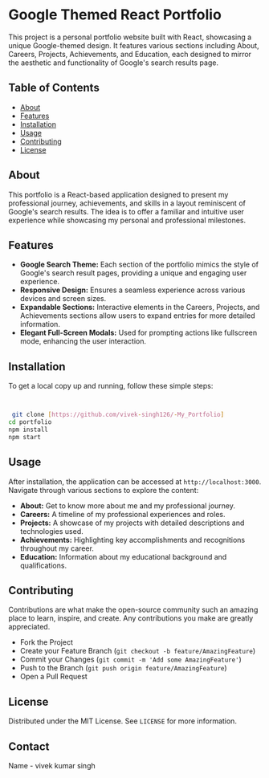 # Google Themed React Portfolio

This project is a personal portfolio website built with React, showcasing a unique Google-themed design. It features various sections including About, Careers, Projects, Achievements, and Education, each designed to mirror the aesthetic and functionality of Google's search results page.

## Table of Contents

- [About](#about)
- [Features](#features)
- [Installation](#installation)
- [Usage](#usage)
- [Contributing](#contributing)
- [License](#license)

## About

This portfolio is a React-based application designed to present my professional journey, achievements, and skills in a layout reminiscent of Google's search results. The idea is to offer a familiar and intuitive user experience while showcasing my personal and professional milestones.

## Features

- **Google Search Theme:** Each section of the portfolio mimics the style of Google's search result pages, providing a unique and engaging user experience.
- **Responsive Design:** Ensures a seamless experience across various devices and screen sizes.
- **Expandable Sections:** Interactive elements in the Careers, Projects, and Achievements sections allow users to expand entries for more detailed information.
- **Elegant Full-Screen Modals:** Used for prompting actions like fullscreen mode, enhancing the user interaction.

## Installation

To get a local copy up and running, follow these simple steps:

```bash


 git clone [https://github.com/vivek-singh126/-My_Portfolio]
cd portfolio
npm install
npm start
```

## Usage

After installation, the application can be accessed at `http://localhost:3000`. Navigate through various sections to explore the content:

- **About:** Get to know more about me and my professional journey.
- **Careers:** A timeline of my professional experiences and roles.
- **Projects:** A showcase of my projects with detailed descriptions and technologies used.
- **Achievements:** Highlighting key accomplishments and recognitions throughout my career.
- **Education:** Information about my educational background and qualifications.

## Contributing

Contributions are what make the open-source community such an amazing place to learn, inspire, and create. Any contributions you make are greatly appreciated.

- Fork the Project
- Create your Feature Branch (`git checkout -b feature/AmazingFeature`)
- Commit your Changes (`git commit -m 'Add some AmazingFeature'`)
- Push to the Branch (`git push origin feature/AmazingFeature`)
- Open a Pull Request

## License

Distributed under the MIT License. See `LICENSE` for more information.

## Contact

Name - vivek kumar singh


